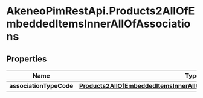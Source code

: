 # AkeneoPimRestApi.Products2AllOfEmbeddedItemsInnerAllOfAssociations

## Properties

Name | Type | Description | Notes
------------ | ------------- | ------------- | -------------
**associationTypeCode** | [**Products2AllOfEmbeddedItemsInnerAllOfAssociationsAssociationTypeCode**](Products2AllOfEmbeddedItemsInnerAllOfAssociationsAssociationTypeCode.md) |  | [optional] 


